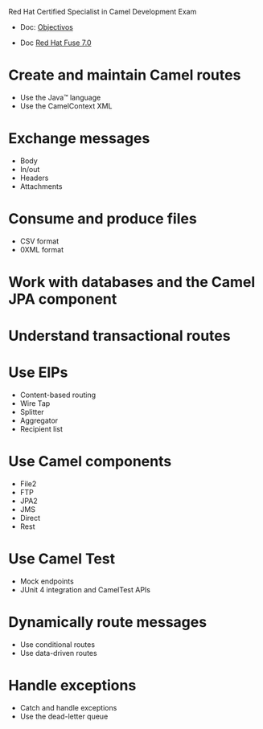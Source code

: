 Red Hat Certified Specialist in Camel Development Exam

- Doc: [Objectivos](https://www.redhat.com/en/services/training/ex421-red-hat-certified-specialist-in-camel-development-exam?section=Objectives)

- Doc [Red Hat Fuse 7.0](https://access.redhat.com/documentation/en-us/red_hat_fuse/7.5/)

# Create and maintain Camel routes
- Use the Java™ language
- Use the CamelContext XML

# Exchange messages
- Body
- In/out
- Headers
- Attachments

# Consume and produce files
- CSV format
- 0XML format

# Work with databases and the Camel JPA component

# Understand transactional routes

# Use EIPs
- Content-based routing
- Wire Tap
- Splitter
- Aggregator
- Recipient list

# Use Camel components
- File2
- FTP
- JPA2
- JMS
- Direct
- Rest

# Use Camel Test
- Mock endpoints
- JUnit 4 integration and CamelTest APIs

# Dynamically route messages
- Use conditional routes
- Use data-driven routes

# Handle exceptions
- Catch and handle exceptions
- Use the dead-letter queue

